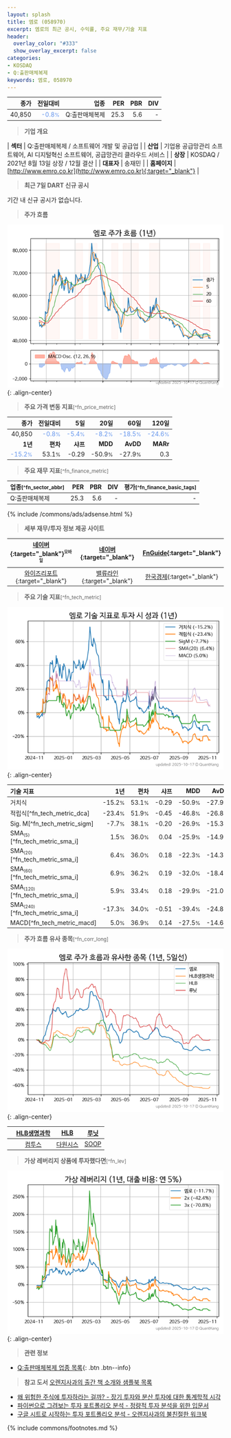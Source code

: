 ```yaml
---
layout: splash
title: 엠로 (058970)
excerpt: 엠로의 최근 공시, 수익률, 주요 재무/기술 지표
header:
  overlay_color: "#333"
  show_overlay_excerpt: false
categories:
- KOSDAQ
- Q:출판매체복제
keywords: 엠로, 058970
---
```


| **종가** | **전일대비** | **업종** | **PER** | **PBR** | **DIV** |
| -------: | -----------: | -------: | ------: | ------: | ------: |
| 40,850 | <span style="color: cornflowerblue">-0.8<small>%</small></span> | Q:출판매체복제 | 25.3 | 5.6 | - |

<!-- more -->


> **기업 개요**<a id="company"></a>

| <span style="white-space:nowrap;">**섹터**</span> | Q:출판매체복제 / 소프트웨어 개발 및 공급업 |
| <span style="white-space:nowrap;">**산업**</span> | 기업용 공급망관리 소프트웨어, AI 디지털혁신 소프트웨어, 공급망관리 클라우드 서비스 |
| <span style="white-space:nowrap;">**상장**</span> | KOSDAQ / 2021년 8월 13일 상장 / 12월 결산 |
| <span style="white-space:nowrap;">**대표자**</span> | 송재민 |
| <span style="white-space:nowrap;">**홈페이지**</span> | [http://www.emro.co.kr](http://www.emro.co.kr){:target="_blank"} |


> **최근 7일 DART 신규 공시**<a id="dart"></a>

기간 내 신규 공시가 없습니다.


> **주가 흐름**<a id="price"></a>

![058970](/stock/images/058970.png){: .align-center}


> **주요 가격 변동 지표**<small>[^fn_price_metric]</small>

| **종가** | **전일대비** | **5일** | **20일** | **60일** | **120일** |
| -------: | -----------: | ------: | -------: | -------: | --------: |
| 40,850 | <span style="color: cornflowerblue">-0.8<small>%</small></span> | <span style="color: cornflowerblue">-5.4<small>%</small></span> | <span style="color: cornflowerblue">-8.2<small>%</small></span> | <span style="color: cornflowerblue">-18.5<small>%</small></span> | <span style="color: cornflowerblue">-24.6<small>%</small></span> |
| **1년** | **편차** | **샤프** | **MDD** | **AvDD** | **MARr** |
| <span style="color: cornflowerblue">-15.2<small>%</small></span> | 53.1<small>%</small> | -0.29 | -50.9<small>%</small> | -27.9<small>%</small> | 0.3 |


> **주요 재무 지표**<small>[^fn_finance_metric]</small>

| **업종**<small>[^fn_sector_abbr]</small> | **PER** | **PBR** | **DIV** | **평가**<small>[^fn_finance_basic_tags]</small> |
| :--------------------------------------- | ------: | ------: | ------: | ----------------------------------------------: |
| Q:출판매체복제 | 25.3 | 5.6 | - | - |



{% include /commons/ads/adsense.html %}

> **세부 재무/투자 정보 제공 사이트**

| [네이버](https://m.stock.naver.com/domestic/stock/058970/finance/summary){:target="_blank"}<sup><small>모바일</small></sup> | [네이버](https://finance.naver.com/item/coinfo.naver?code=058970){:target="_blank"} | [FnGuide](https://comp.fnguide.com/SVO2/ASP/SVD_Invest.asp?gicode=A058970&MenuYn=Y){:target="_blank"} |
| :---: | :---: | :---: |
| [와이즈리포트](https://comp.wisereport.co.kr/company/c1040001.aspx?cmp_cd=058970){:target="_blank"} | [밸류라인](https://www.valueline.co.kr/finance/summary/058970){:target="_blank"} | [한국경제](https://markets.hankyung.com/stock/058970/financial-summary){:target="_blank"} |


> **주요 기술 지표**<small>[^fn_tech_metric]</small>


![058970](/stock/images/058970_tech.png){: .align-center}

| **기술 지표** | **1년** | **편차** | **샤프** | **MDD** | **AvDD** |
| :------------ | ------: | -----------: | -------: | ------: | -------: |
| 거치식 | -15.2<small>%</small> | 53.1<small>%</small> | -0.29 | -50.9<small>%</small> | -27.9<small>%</small> |
| 적립식[^fn_tech_metric_dca] | -23.4<small>%</small> | 51.9<small>%</small> | -0.45 | -46.8<small>%</small> | -26.8<small>%</small> |
| Sig. M[^fn_tech_metric_sigm] | -7.7<small>%</small> | 38.1<small>%</small> | -0.20 | -26.9<small>%</small> | -15.3<small>%</small> |
| SMA<small><sub>(5)</sub></small>[^fn_tech_metric_sma_i] | 1.5<small>%</small> | 36.0<small>%</small> | 0.04 | -25.9<small>%</small> | -14.9<small>%</small> |
| SMA<small><sub>(20)</sub></small>[^fn_tech_metric_sma_i] | 6.4<small>%</small> | 36.0<small>%</small> | 0.18 | -22.3<small>%</small> | -14.3<small>%</small> |
| SMA<small><sub>(60)</sub></small>[^fn_tech_metric_sma_i] | 6.9<small>%</small> | 36.2<small>%</small> | 0.19 | -32.0<small>%</small> | -18.4<small>%</small> |
| SMA<small><sub>(120)</sub></small>[^fn_tech_metric_sma_i] | 5.9<small>%</small> | 33.4<small>%</small> | 0.18 | -29.9<small>%</small> | -21.0<small>%</small> |
| SMA<small><sub>(240)</sub></small>[^fn_tech_metric_sma_i] | -17.3<small>%</small> | 34.0<small>%</small> | -0.51 | -39.4<small>%</small> | -24.8<small>%</small> |
| MACD[^fn_tech_metric_macd] | 5.0<small>%</small> | 36.9<small>%</small> | 0.14 | -27.5<small>%</small> | -14.6<small>%</small> |


> **주가 흐름 유사 종목**<a id="corr"></a><small>[^fn_corr_long]</small>

![058970](/stock/images/058970_corr.png){: .align-center}

|       | [HLB생명과학](/067630/) | [HLB](/028300/) | [루닛](/328130/) |
| :---: | :------------------------------------: | :------------------------------------: | :------------------------------------: |
|       | [컴투스](/078340/) | [다원시스](/068240/) | [SOOP](/067160/) |


> **가상 레버리지 상품에 투자했다면**<a id="2x"></a><small>[^fn_lev]</small>

![058970](/stock/images/058970_2x.png){: .align-center}


> **관련 정보**

- [Q:출판매체복제 업종 목록](/stats/sector/kosdaq_업종_출판매체복제_종목/){: .btn .btn--info}

> **참고 도서** [오렌지사과의 출간 책 소개와 샘플북 목록](https://kongdori.tistory.com/691)

- [왜 위험한 주식에 투자하라는 걸까? - 장기 투자와 분산 투자에 대한 통계학적 시각](https://kongdori.tistory.com/421)
- [파이썬으로 그려보는 투자 포트폴리오 분석  - 정량적 투자 분석을 위한 입문서](https://kongdori.tistory.com/643)
- [구글 시트로 시작하는 투자 포트폴리오 분석 - 오렌지사과의 불친절한 워크북](https://kongdori.tistory.com/449)


{% include commons/footnotes.md %}